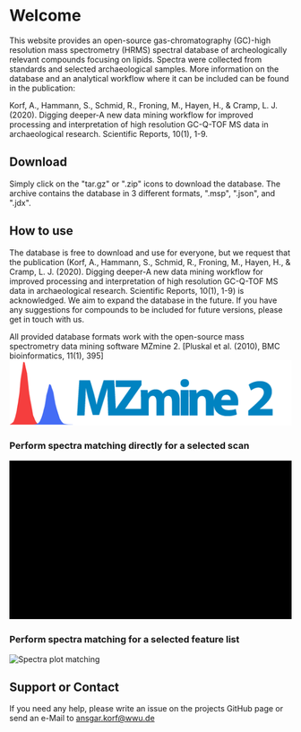# Welcome

This website provides an open-source gas-chromatography (GC)-high resolution mass spectrometry (HRMS) spectral database of archeologically relevant compounds focusing on lipids. Spectra were collected from standards and selected archaeological samples. More information on the database and an analytical workflow where it can be included can be found in the publication:

Korf, A., Hammann, S., Schmid, R., Froning, M., Hayen, H., & Cramp, L. J. (2020). Digging deeper-A new data mining workflow for improved processing and interpretation of high resolution GC-Q-TOF MS data in archaeological research. Scientific Reports, 10(1), 1-9.

## Download

Simply click on the "tar.gz" or ".zip" icons to download the database. The archive contains the database in 3 different  formats, ".msp", ".json", and ".jdx".

## How to use

The database is free to download and use for everyone, but we request that the publication (Korf, A., Hammann, S., Schmid, R., Froning, M., Hayen, H., & Cramp, L. J. (2020). Digging deeper-A new data mining workflow for improved processing and interpretation of high resolution GC-Q-TOF MS data in archaeological research. Scientific Reports, 10(1), 1-9) is acknowledged. We aim to expand the database in the future. If you have any suggestions for compounds to be included for future versions, please get in touch with us.

All provided database formats work with the open-source mass spectrometry data mining software MZmine 2. [Pluskal et al. (2010), BMC bioinformatics, 11(1), 395]
![MZmine 2](https://raw.githubusercontent.com/gc-hrms-spectra/gc-hrms-spectra.github.io/master/src/images/mzmine_logo.png)

### Perform spectra matching directly for a selected scan
![Spectra plot matching](https://raw.githubusercontent.com/gc-hrms-spectra/gc-hrms-spectra.github.io/master/src/images/Matching_Spectra.gif)

### Perform spectra matching for a selected feature list
![Spectra plot matching](https://raw.githubusercontent.com/gc-hrms-spectra/gc-hrms-spectra.github.io/master/src/images/Matching_Feature.gif)

## Support or Contact

If you need any help, please write an issue on the projects GitHub page or send an e-Mail to ansgar.korf@wwu.de

